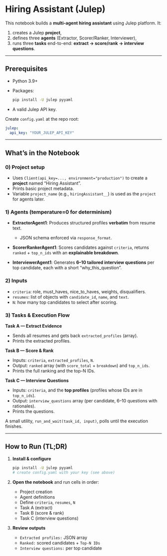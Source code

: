# Hiring Assistant (Julep)

This notebook builds a **multi-agent hiring assistant** using Julep platform. It:

1. creates a Julep **project**,
2. defines three **agents** (Extractor, Scorer/Ranker, Interviewer),
3. runs three **tasks** end-to-end: **extract → score/rank → interview questions**.

---

## Prerequisites

* Python 3.9+
* Packages:

  ```bash
  pip install -U julep pyyaml
  ```
* A valid Julep API key.

Create `config.yaml` at the repo root:

```yaml
julep:
  api_key: "YOUR_JULEP_API_KEY"
```
---

## What’s in the Notebook

### 0) Project setup

* Uses `Client(api_key=..., environment="production")` to create a **project** named “Hiring Assistant”.
* Prints basic project metadata.
* Variable `project_name` (e.g., `hiringAssistant__`) is used as the `project` for agents later.

### 1) Agents (temperature=0 for determinism)

* **ExtractorAgent1**: Produces structured profiles **verbatim** from resume text.

  * JSON schema enforced via `response_format`.
* **ScorerRankerAgent1**: Scores candidates against `criteria`, returns `ranked` + `top_n_ids` with an **explainable breakdown**.
* **InterviewerAgent1**: Generates **6–10 tailored interview questions** per top candidate, each with a short “why\_this\_question”.

### 2) Inputs

* `criteria`: role, must\_haves, nice\_to\_haves, weights, disqualifiers.
* `resumes`: list of objects with `candidate_id`, `name`, and `text`.
* `N`: how many top candidates to select after scoring.

### 3) Tasks & Execution Flow

**Task A — Extract Evidence**

* Sends all resumes and gets back `extracted_profiles` (array).
* Prints the extracted profiles.

**Task B — Score & Rank**

* Inputs: `criteria`, `extracted_profiles`, `N`.
* Output: `ranked` array (with `score_total` + `breakdown`) and `top_n_ids`.
* Prints the full ranking and the top-N IDs.

**Task C — Interview Questions**

* Inputs: `criteria`, and the **top profiles** (profiles whose IDs are in `top_n_ids`).
* Output: `interview_questions` array (per candidate, 6–10 questions with rationales).
* Prints the questions.

A small utility, `run_and_wait(task_id, input)`, polls until the execution finishes.

---

## How to Run (TL;DR)

1. **Install & configure**
  
   ```bash
   pip install -U julep pyyaml
   # create config.yaml with your key (see above)
   ```
2. **Open the notebook** and run cells in order:

   * Project creation
   * Agent definitions
   * Define `criteria`, `resumes`, `N`
   * Task A (extract)
   * Task B (score & rank)
   * Task C (interview questions)
3. **Review outputs**

   * `Extracted profiles:` JSON array
   * `Ranked:` scored candidates + `Top-N IDs`
   * `Interview questions:` per top candidate


